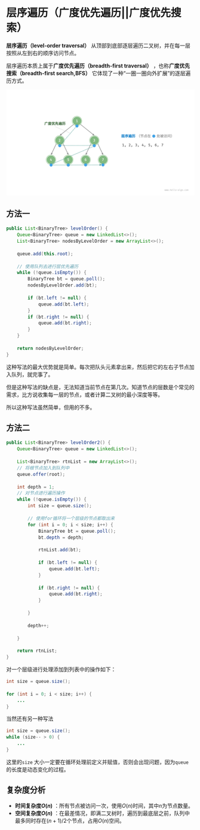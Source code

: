 # 层序遍历（广度优先遍历||广度优先搜索）

**层序遍历（level-order traversal）** 从顶部到底部逐层遍历二叉树，并在每一层按照从左到右的顺序访问节点。

层序遍历本质上属于**广度优先遍历（breadth-first traversal）** ，也称**广度优先搜索（breadth-first search,BFS）** 它体现了一种“一圈一圈向外扩展”的逐层遍历方式。


![广度优先遍历](./images/binary_tree_bfs.png)

## 方法一

```java
public List<BinaryTree> levelOrder() {
    Queue<BinaryTree> queue = new LinkedList<>();
    List<BinaryTree> nodesByLevelOrder = new ArrayList<>();

    queue.add(this.root);

    // 使用队列去进行层优先遍历
    while (!queue.isEmpty()) {
        BinaryTree bt = queue.poll();
        nodesByLevelOrder.add(bt);

        if (bt.left != null) {
            queue.add(bt.left);
        }
        if (bt.right != null) {
            queue.add(bt.right);
        }
    }

    return nodesByLevelOrder;
}

```

这种写法的最大优势就是简单。每次把队头元素拿出来，然后把它的左右子节点加入队列，就完事了。

但是这种写法的缺点是，无法知道当前节点在第几次。知道节点的层数是个常见的需求，比方说收集每一层的节点，或者计算二叉树的最小深度等等。

所以这种写法虽然简单，但用的不多。

## 方法二
```java
public List<BinaryTree> levelOrder2() {
    Queue<BinaryTree> queue = new LinkedList<>();

    List<BinaryTree> rtnList = new ArrayList<>();
    // 将根节点加入到队列中
    queue.offer(root);

    int depth = 1;
    // 对节点进行遍历操作
    while (!queue.isEmpty()) {
        int size = queue.size();

        // 使用for循环将一个层级的节点都取出来
        for (int i = 0; i < size; i++) {
            BinaryTree bt = queue.poll();
            bt.depth = depth;

            rtnList.add(bt);

            if (bt.left != null) {
                queue.add(bt.left);
            }

            if (bt.right != null) {
                queue.add(bt.right);
            }

        }

        depth++;

    }

    return rtnList;
}

```

对一个层级进行处理添加到列表中的操作如下：
```java
int size = queue.size();

for (int i = 0; i < size; i++) {
    ...
}
```

当然还有另一种写法
```java
int size = queue.size();
while (size-- > 0) {
    ...
}
```

这里的`size` 大小一定要在循环处理前定义并赋值，否则会出现问题，因为`queue` 的长度是动态变化的过程。


## 复杂度分析
* **时间复杂度$O(n)$** ：所有节点被访问一次，使用$O(n)$时间，其中$n$为节点数量。
* **空间复杂度$O(n)$** ：在最差情况，即满二叉树时，遍历到最底层之前，队列中最多同时存在$(n+1)/2$个节点，占用$O(n)$空间。
